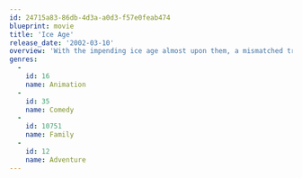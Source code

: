 ```yaml
---
id: 24715a83-86db-4d3a-a0d3-f57e0feab474
blueprint: movie
title: 'Ice Age'
release_date: '2002-03-10'
overview: 'With the impending ice age almost upon them, a mismatched trio of prehistoric critters – Manny the woolly mammoth, Diego the saber-toothed tiger and Sid the giant sloth – find an orphaned infant and decide to return it to its human parents. Along the way, the unlikely allies become friends but, when enemies attack, their quest takes on far nobler aims.'
genres:
  -
    id: 16
    name: Animation
  -
    id: 35
    name: Comedy
  -
    id: 10751
    name: Family
  -
    id: 12
    name: Adventure
---
```


